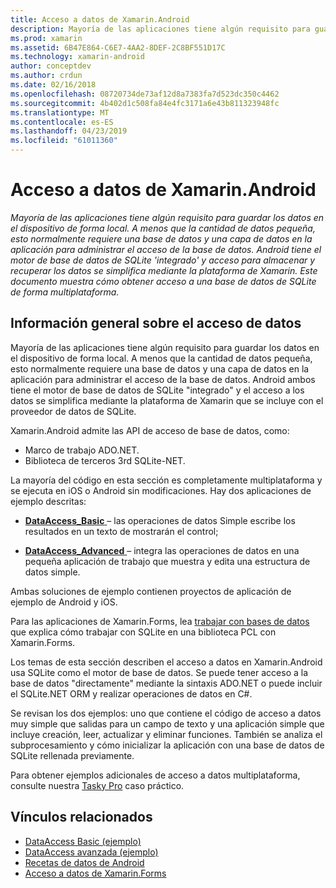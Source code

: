 ```yaml
---
title: Acceso a datos de Xamarin.Android
description: Mayoría de las aplicaciones tiene algún requisito para guardar los datos en el dispositivo de forma local. A menos que la cantidad de datos pequeña, esto normalmente requiere una base de datos y una capa de datos en la aplicación para administrar el acceso de la base de datos.  Android tiene el motor de base de datos de SQLite 'integrado' y acceso para almacenar y recuperar los datos se simplifica mediante la plataforma de Xamarin. Este documento muestra cómo obtener acceso a una base de datos de SQLite de forma multiplataforma.
ms.prod: xamarin
ms.assetid: 6B47E864-C6E7-4AA2-8DEF-2C8BF551D17C
ms.technology: xamarin-android
author: conceptdev
ms.author: crdun
ms.date: 02/16/2018
ms.openlocfilehash: 08720734de73af12d8a7383fa7d523dc350c4462
ms.sourcegitcommit: 4b402d1c508fa84e4fc3171a6e43b811323948fc
ms.translationtype: MT
ms.contentlocale: es-ES
ms.lasthandoff: 04/23/2019
ms.locfileid: "61011360"
---
```

# <a name="xamarinandroid-data-access"></a>Acceso a datos de Xamarin.Android

_Mayoría de las aplicaciones tiene algún requisito para guardar los datos en el dispositivo de forma local. A menos que la cantidad de datos pequeña, esto normalmente requiere una base de datos y una capa de datos en la aplicación para administrar el acceso de la base de datos.  Android tiene el motor de base de datos de SQLite 'integrado' y acceso para almacenar y recuperar los datos se simplifica mediante la plataforma de Xamarin. Este documento muestra cómo obtener acceso a una base de datos de SQLite de forma multiplataforma._

## <a name="data-access-overview"></a>Información general sobre el acceso de datos

Mayoría de las aplicaciones tiene algún requisito para guardar los datos en el dispositivo de forma local. A menos que la cantidad de datos pequeña, esto normalmente requiere una base de datos y una capa de datos en la aplicación para administrar el acceso de la base de datos. Android ambos tiene el motor de base de datos de SQLite "integrado" y el acceso a los datos se simplifica mediante la plataforma de Xamarin que se incluye con el proveedor de datos de SQLite.

Xamarin.Android admite las API de acceso de base de datos, como:

- Marco de trabajo ADO.NET.
- Biblioteca de terceros 3rd SQLite-NET.

La mayoría del código en esta sección es completamente multiplataforma y se ejecuta en iOS o Android sin modificaciones. Hay dos aplicaciones de ejemplo descritas:

- [**DataAccess_Basic** ](https://github.com/xamarin/mobile-samples/tree/master/DataAccess/Basic) &ndash; las operaciones de datos Simple escribe los resultados en un texto de mostrarán el control;

- [**DataAccess_Advanced** ](https://github.com/xamarin/mobile-samples/tree/master/DataAccess/Advanced) &ndash; integra las operaciones de datos en una pequeña aplicación de trabajo que muestra y edita una estructura de datos simple.

Ambas soluciones de ejemplo contienen proyectos de aplicación de ejemplo de Android y iOS.

Para las aplicaciones de Xamarin.Forms, lea [trabajar con bases de datos](~/xamarin-forms/app-fundamentals/databases.md) que explica cómo trabajar con SQLite en una biblioteca PCL con Xamarin.Forms.

Los temas de esta sección describen el acceso a datos en Xamarin.Android usa SQLite como el motor de base de datos. Se puede tener acceso a la base de datos "directamente" mediante la sintaxis ADO.NET o puede incluir el SQLite.NET ORM y realizar operaciones de datos en C#.

Se revisan los dos ejemplos: uno que contiene el código de acceso a datos muy simple que salidas para un campo de texto y una aplicación simple que incluye creación, leer, actualizar y eliminar funciones. También se analiza el subprocesamiento y cómo inicializar la aplicación con una base de datos de SQLite rellenada previamente.

Para obtener ejemplos adicionales de acceso a datos multiplataforma, consulte nuestra [Tasky Pro](~/cross-platform/app-fundamentals/building-cross-platform-applications/case-study-tasky.md) caso práctico.


## <a name="related-links"></a>Vínculos relacionados

- [DataAccess Basic (ejemplo)](https://github.com/xamarin/mobile-samples/tree/master/DataAccess/Basic)
- [DataAccess avanzada (ejemplo)](https://github.com/xamarin/mobile-samples/tree/master/DataAccess/Advanced)
- [Recetas de datos de Android](https://github.com/xamarin/recipes/tree/master/Recipes/android/data)
- [Acceso a datos de Xamarin.Forms](~/xamarin-forms/app-fundamentals/databases.md)
